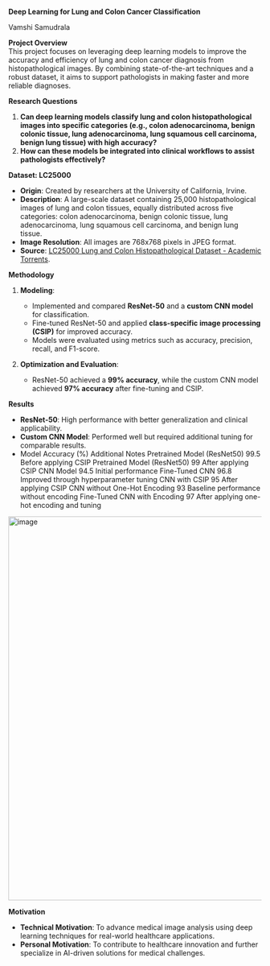 **Deep Learning for Lung and Colon Cancer Classification**


Vamshi Samudrala


**Project Overview**  
This project focuses on leveraging deep learning models to improve the accuracy and efficiency of lung and colon cancer diagnosis from histopathological images. By combining state-of-the-art techniques and a robust dataset, it aims to support pathologists in making faster and more reliable diagnoses.  

 **Research Questions**  
1. **Can deep learning models classify lung and colon histopathological images into specific categories (e.g., colon adenocarcinoma, benign colonic tissue, lung adenocarcinoma, lung squamous cell carcinoma, benign lung tissue) with high accuracy?**  
2. **How can these models be integrated into clinical workflows to assist pathologists effectively?**  

**Dataset: LC25000**
- **Origin**: Created by researchers at the University of California, Irvine.  
- **Description**: A large-scale dataset containing 25,000 histopathological images of lung and colon tissues, equally distributed across five categories: colon adenocarcinoma, benign colonic tissue, lung adenocarcinoma, lung squamous cell carcinoma, and benign lung tissue.  
- **Image Resolution**: All images are 768x768 pixels in JPEG format.  
- **Source**: [LC25000 Lung and Colon Histopathological Dataset - Academic Torrents](https://academictorrents.com/details/5d7d4b76380c47168027f6e2d58aa6d2fefb08b1).  

**Methodology**
1. **Modeling**:
   - Implemented and compared **ResNet-50** and a **custom CNN model** for classification.  
   - Fine-tuned ResNet-50 and applied **class-specific image processing (CSIP)** for improved accuracy.  
   - Models were evaluated using metrics such as accuracy, precision, recall, and F1-score.  

2. **Optimization and Evaluation**:  
   - ResNet-50 achieved a **99% accuracy**, while the custom CNN model achieved **97% accuracy** after fine-tuning and CSIP.  

**Results**  
- **ResNet-50**: High performance with better generalization and clinical applicability.  
- **Custom CNN Model**: Performed well but required additional tuning for comparable results.
- Model
Accuracy (%)
Additional Notes
Pretrained Model (ResNet50)
99.5
Before applying CSIP
Pretrained Model (ResNet50)
99
After applying CSIP
CNN Model
94.5
Initial performance
Fine-Tuned CNN
96.8
Improved through hyperparameter tuning
CNN with CSIP
95
After applying CSIP
CNN without One-Hot Encoding
93
Baseline performance without encoding
Fine-Tuned CNN with Encoding
97
After applying one-hot encoding and tuning
<img width="763" alt="image" src="https://github.com/user-attachments/assets/51649c4f-6c30-4d80-9adc-78d5c5bbd970">



**Motivation**
- **Technical Motivation**: To advance medical image analysis using deep learning techniques for real-world healthcare applications.  
- **Personal Motivation**: To contribute to healthcare innovation and further specialize in AI-driven solutions for medical challenges.  
